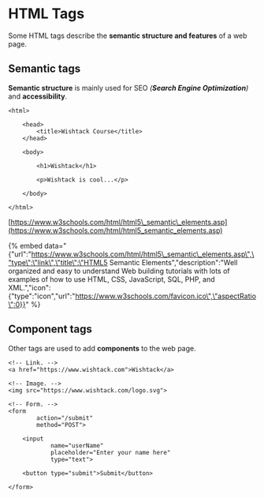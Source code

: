 # HTML Tags

Some HTML tags describe the **semantic structure and features** of a web page.

## Semantic tags

**Semantic structure** is mainly used for SEO _\(**Search Engine Optimization**\)_ and **accessibility**.

```markup
<html>

    <head>
        <title>Wishtack Course</title>
    </head>

    <body>

        <h1>Wishtack</h1>

        <p>Wishtack is cool...</p>

    </body>

</html>
```

[https://www.w3schools.com/html/html5\_semantic\_elements.asp](https://www.w3schools.com/html/html5_semantic_elements.asp)

{% embed data="{\"url\":\"https://www.w3schools.com/html/html5\_semantic\_elements.asp\",\"type\":\"link\",\"title\":\"HTML5 Semantic Elements\",\"description\":\"Well organized and easy to understand Web building tutorials with lots of examples of how to use HTML, CSS, JavaScript, SQL, PHP, and XML.\",\"icon\":{\"type\":\"icon\",\"url\":\"https://www.w3schools.com/favicon.ico\",\"aspectRatio\":0}}" %}

## Component tags

Other tags are used to add **components** to the web page.

```markup
<!-- Link. -->
<a href="https://www.wishtack.com">Wishtack</a>

<!-- Image. -->
<img src="https://www.wishtack.com/logo.svg">

<!-- Form. -->
<form
        action="/submit"
        method="POST">

    <input
            name="userName"
            placeholder="Enter your name here"
            type="text">
    
    <button type="submit">Submit</button>
    
</form>
```

